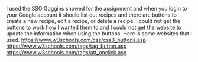 I used the SSO Goggins showed for the assignment and when you login to your Google account it should list out recipes and there are buttons to create a new recipe, edit a recipe, or delete a recipe. I could not get the buttons to work how I wanted them to and I could not get the website to update the information when using the buttons. Here is some websites that I used.
https://www.w3schools.com/css/css3_buttons.asp
https://www.w3schools.com/tags/tag_button.asp
https://www.w3schools.com/tags/att_onclick.asp
